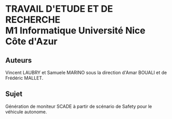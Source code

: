 # TRAVAIL D'ETUDE ET DE RECHERCHE <br> M1 Informatique Université Nice Côte d'Azur

## Auteurs
Vincent LAUBRY et Samuele MARINO sous la direction d'Amar BOUALI et de Frédéric MALLET.
## Sujet
Génération de moniteur SCADE à partir de scénario de Safety pour le véhicule autonome.
